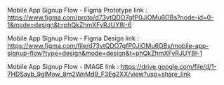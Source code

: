 Mobile App Signup Flow - Figma Prototype link : https://www.figma.com/proto/d73vtQDO7gfP0JiOMu6OBs?node-id=0-1&mode=design&t=phQkZhmXFyRJUY8I-6

Mobile App Signup Flow - Figma Design link : https://www.figma.com/file/d73vtQDO7gfP0JiOMu6OBs/mobile-app-signup-flow?type=design&mode=design&t=phQkZhmXFyRJUY8I-1

Mobile App Signup Flow - IMAGE link : https://drive.google.com/file/d/1-7HDSayb_9glMow_8m2WnMd9_F3Eg2XX/view?usp=share_link

